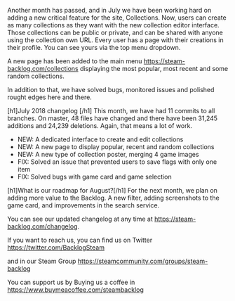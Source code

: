 Another month has passed, and in July we have been working hard on adding a new critical feature for the site, Collections. Now, users can create as many collections as they want with the new collection editor interface. Those collections can be public or private, and can be shared with anyone using the collection own URL. Every user has a page with their creations in their profile. You can see yours via the top menu dropdown.

A new page has been added to the main menu https://steam-backlog.com/collections displaying the most popular, most recent and some random collections.

In addition to that, we have solved bugs, monitored issues and polished rought edges here and there.

[h1]July 2018 changelog [/h1]
This month, we have had 11 commits to all branches.
On master, 48 files have changed and there have been 31,245 additions and 24,239 deletions.
Again, that means a lot of work.

* NEW: A dedicated interface to create and edit collections
* NEW: A new page to display popular, recent and random collections
* NEW: A new type of collection poster, merging 4 game images
* FIX: Solved an issue that prevented users to save flags with only one item
* FIX: Solved bugs with game card and game selection

[h1]What is our roadmap for August?[/h1]
For the next month, we plan on adding more value to the Backlog.
A new filter, adding screenshots to the game card, and improvements in the search service.

You can see our updated changelog at any time at
https://steam-backlog.com/changelog.

If you want to reach us, you can find us on Twitter
https://twitter.com/BacklogSteam

and in our Steam Group
https://steamcommunity.com/groups/steam-backlog

You can support us by Buying us a coffee in
https://www.buymeacoffee.com/steambacklog
